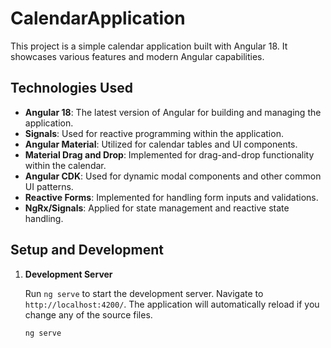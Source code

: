 # CalendarApplication

This project is a simple calendar application built with Angular 18. It showcases various features and modern Angular capabilities.

## Technologies Used

- **Angular 18**: The latest version of Angular for building and managing the application.
- **Signals**: Used for reactive programming within the application.
- **Angular Material**: Utilized for calendar tables and UI components.
- **Material Drag and Drop**: Implemented for drag-and-drop functionality within the calendar.
- **Angular CDK**: Used for dynamic modal components and other common UI patterns.
- **Reactive Forms**: Implemented for handling form inputs and validations.
- **NgRx/Signals**: Applied for state management and reactive state handling.

## Setup and Development

1. **Development Server**

   Run `ng serve` to start the development server. Navigate to `http://localhost:4200/`. The application will automatically reload if you change any of the source files.

   ```bash
   ng serve




